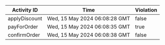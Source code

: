 | Activity ID | Time | Violation |
| --- | --- | --- |
| applyDiscount | Wed, 15 May 2024 06:08:28 GMT | false |
| payForOrder | Wed, 15 May 2024 06:08:35 GMT | true |
| confirmOrder | Wed, 15 May 2024 06:08:38 GMT | false |